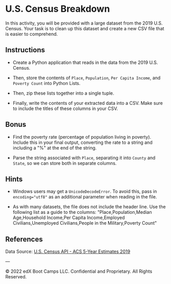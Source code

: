 # U.S. Census Breakdown
In this activity, you will be provided with a large dataset from the 2019 U.S. Census. Your task is to clean up this dataset and create a new CSV file that is easier to comprehend.

## Instructions

* Create a Python application that reads in the data from the 2019 U.S. Census.

* Then, store the contents of `Place`, `Population`, `Per Capita Income`, and `Poverty Count` into Python Lists.

* Then, zip these lists together into a single tuple.

* Finally, write the contents of your extracted data into a CSV. Make sure to include the titles of these columns in your CSV.

## Bonus

* Find the poverty rate (percentage of population living in poverty). Include this in your final output, converting the rate to a string and including a "%" at the end of the string.

* Parse the string associated with `Place`, separating it into `County` and `State`, so we can store both in separate columns.

## Hints

* Windows users may get a `UnicodeDecodeError`. To avoid this, pass in `encoding="utf8"` as an additional parameter when reading in the file.

* As with many datasets, the file does not include the header line. Use the following list as a guide to the columns: "Place,Population,Median Age,Household Income,Per Capita Income,Employed Civilians,Unemployed Civilians,People in the Military,Poverty Count"

## References

Data Source: [U.S. Census API - ACS 5-Year Estimates 2019](https://www.census.gov/data/developers/data-sets/census-microdata-api.ACS_5-Year_PUMS.html)

—

© 2022 edX Boot Camps LLC. Confidential and Proprietary. All Rights Reserved.
